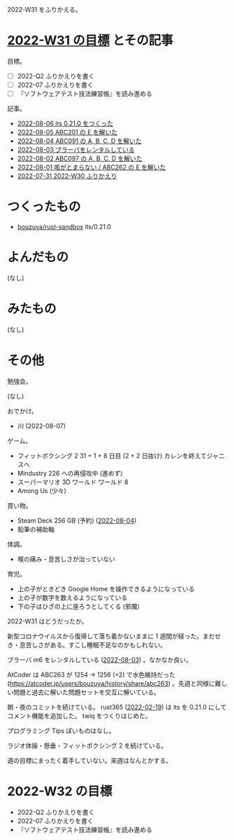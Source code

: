 2022-W31 をふりかえる。

# [2022-W31 の目標][2022-07-31] とその記事

目標。

- ☐ 2022-Q2 ふりかえりを書く
- ☐ 2022-07 ふりかえりを書く
- ☐ 『ソフトウェアテスト技法練習帳』を読み進める

記事。

- [2022-08-06 its 0.21.0 をつくった][2022-08-06]
- [2022-08-05 ABC201 の E を解いた][2022-08-05]
- [2022-08-04 ABC091 の A, B, C, D を解いた][2022-08-04]
- [2022-08-03 ブラーバをレンタルしている][2022-08-03]
- [2022-08-02 ABC097 の A, B, C, D を解いた][2022-08-02]
- [2022-08-01 咳がとまらない / ABC262 の E を解いた][2022-08-01]
- [2022-07-31 2022-W30 ふりかえり][2022-07-31]

# つくったもの

- [bouzuya/rust-sandbox] its/0.21.0

# よんだもの

(なし)

# みたもの

(なし)

# その他

勉強会。

(なし)

おでかけ。

- 川 (2022-08-07)

ゲーム。

- フィットボクシング 2 31 + 1 + 8 日目 (2 + 2 日抜け) カレンを終えてジャニスへ
- Mindustry 226 への再侵攻中 (進めず)
- スーパーマリオ 3D ワールド ワールド 8
- Among Us (少々)

買い物。

- Steam Deck 256 GB (予約) ([2022-08-04])
- 鉛筆の補助軸

体調。

- 喉の痛み・息苦しさが治っていない

育児。

- 上の子がときどき Google Home を操作できるようになっている
- 上の子が数字を数えるようになっている
- 下の子はひざの上に座ろうとしてくる (邪魔)

2022-W31 はどうだったか。

新型コロナウイルスから復帰して落ち着かないままに 1 週間が経った。まだせき・息苦しさがある。すこし睡眠不足なのかもしれない。

ブラーバ m6 をレンタルしている ([2022-08-03]) 。なかなか良い。

AtCoder は ABC263 が  1254 → 1256 (+2) で水色維持だった (<https://atcoder.jp/users/bouzuya/history/share/abc263>) 。先週と同様に難しい問題と過去に解いた問題セットを交互に解いている。

朝・夜のコミットを続けている。 rust365 ([2022-02-19]) は its を 0.21.0 にしてコメント機能を追加した。 twiq をつくりはじめた。

プログラミング Tips ぽいものはなし。

ラジオ体操・懸垂・フィットボクシング 2 を続けている。

週の目標にまったく着手していない。来週はなんとかする。

# 2022-W32 の目標

- 2022-Q2 ふりかえりを書く
- 2022-07 ふりかえりを書く
- 『ソフトウェアテスト技法練習帳』を読み進める

[2022-02-19]: https://blog.bouzuya.net/2022/02/19/
[2022-07-31]: https://blog.bouzuya.net/2022/07/31/
[2022-08-01]: https://blog.bouzuya.net/2022/08/01/
[2022-08-02]: https://blog.bouzuya.net/2022/08/02/
[2022-08-03]: https://blog.bouzuya.net/2022/08/03/
[2022-08-04]: https://blog.bouzuya.net/2022/08/04/
[2022-08-05]: https://blog.bouzuya.net/2022/08/05/
[2022-08-06]: https://blog.bouzuya.net/2022/08/06/
[bouzuya/rust-sandbox]: https://github.com/bouzuya/rust-sandbox
